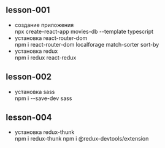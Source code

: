## lesson-001

- создание приложения  
npx create-react-app movies-db --template typescript  
- установка react-router-dom  
npm i react-router-dom localforage match-sorter sort-by  
- установка redux  
npm i redux react-redux  

## lesson-002  

- установка sass  
npm i --save-dev sass  

## lesson-004  

- установка redux-thunk  
npm i redux-thunk
npm i @redux-devtools/extension
